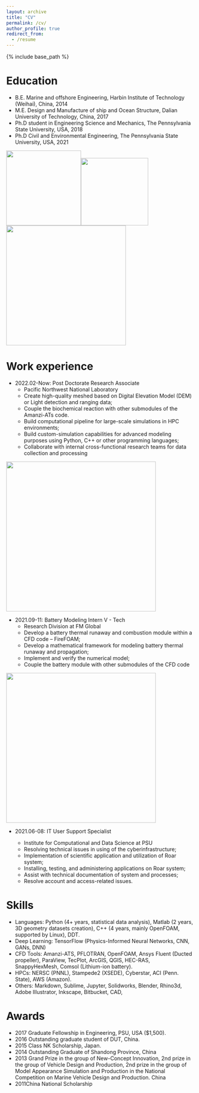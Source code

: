 ```yaml
---
layout: archive
title: "CV"
permalink: /cv/
author_profile: true
redirect_from:
  - /resume
---
```


{% include base_path %}

Education
======
* B.E. Marine and offshore Engineering, Harbin Institute of Technology (Weihai), China, 2014
* M.E. Design and Manufacture of ship and Ocean Structure, Dalian University of Technology, China, 2017
* Ph.D student in Engineering Science and Mechanics, The Pennsylvania State University, USA, 2018
* Ph.D Civil and Environmental Engineering, The Pennsylvania State University, USA, 2021


<img src="https://user-images.githubusercontent.com/21980320/185760122-e764de99-33ad-427e-9089-dee3d833caa4.gif" width="200" /><img src="https://user-images.githubusercontent.com/21980320/185761493-7dae5637-c795-4dfa-a640-df68ddbab4cc.png" width="180" /><img src="https://user-images.githubusercontent.com/21980320/185761556-084add62-10db-400c-87ff-0959cba83796.jpg" width="320" />



Work experience
======
* 2022.02-Now: Post Doctorate Research Associate
  * Pacific Northwest National Laboratory
  * Create high-quality meshed based on Digital Elevation Model (DEM) or Light detection and ranging data;
  * Couple the biochemical reaction with other submodules of the Amanzi-ATs code.
  * Build computational pipeline for large-scale simulations in HPC environments;
  * Build custom-simulation capabilities for advanced modeling purposes using Python, C++ or other programming languages;
  * Collaborate with internal cross-functional research teams for data collection and processing
<img src="https://user-images.githubusercontent.com/21980320/185761624-a995618d-5533-4249-8a70-e24652679187.png" width="400" />

* 2021.09-11: Battery Modeling Intern V - Tech
  * Research Division at FM Global
  * Develop a battery thermal runaway and combustion module within a CFD code – FireFOAM;
  * Develop a mathematical framework for modeling battery thermal runaway and propagation;
  * Implement and verify the numerical model;
  * Couple the battery module with other submodules of the CFD code
<img src="https://user-images.githubusercontent.com/21980320/185761696-c15fcf3a-2cac-4e80-99e4-476f3616b936.jpg" width="400" />


* 2021.06-08: IT User Support Specialist

  * Institute for Computational and Data Science at PSU 
  * Resolving technical issues in using of the cyberinfrastructure;
  * Implementation of scientific application and utilization of Roar system;
  * Installing, testing, and administering applications on Roar system;
  * Assist with technical documentation of system and processes;
  * Resolve account and access-related issues.


Skills
======
* Languages: Python (4+ years, statistical data analysis), Matlab (2 years, 3D geometry datasets
creation), C++ (4 years, mainly OpenFOAM, supported by Linux), DDT.
* Deep Learning: TensorFlow (Physics-Informed Neural Networks, CNN, GANs, DNN)
* CFD Tools: Amanzi-ATS, PFLOTRAN, OpenFOAM, Ansys Fluent (Ducted propeller), ParaView,
TecPlot, ArcGIS, QGIS, HEC-RAS, SnappyHexMesh, Comsol (Lithium-ion battery).
* HPCs: NERSC (PNNL), Stampede2 (XSEDE), Cyberstar, ACI (Penn. State), AWS (Amazon).
* Others: Markdown, Sublime, Jupyter, Solidworks, Blender, Rhino3d, Adobe Illustrator,
Inkscape, Bitbucket, CAD,

Awards
======
* 2017 Graduate Fellowship in Engineering, PSU, USA ($1,500).
* 2016 Outstanding graduate student of DUT, China.
* 2015 Class NK Scholarship, Japan. 
* 2014 Outstanding Graduate of Shandong Province, China 
* 2013 Grand Prize in the group of New-Concept Innovation, 2nd prize in the group of Vehicle Design and  Production,  2nd  prize in the group of  Model  Appearance Simulation and Production in the National Competition on Marine Vehicle Design and Production. China
* 2011China National Scholarship

  

  

